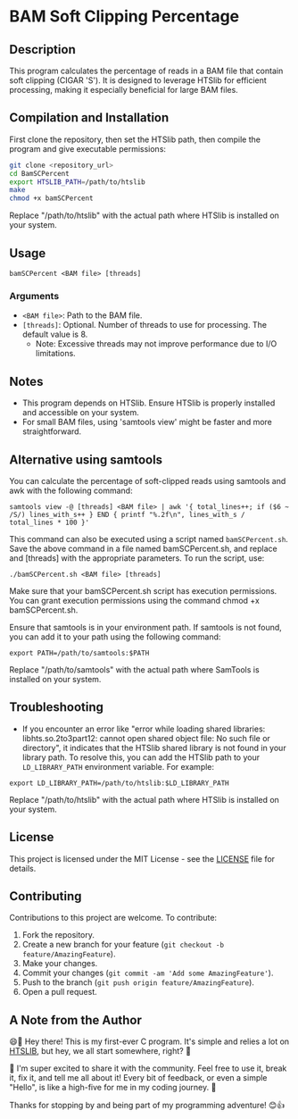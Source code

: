 # BAM Soft Clipping Percentage

## Description
This program calculates the percentage of reads in a BAM file that contain soft clipping (CIGAR 'S'). It is designed to leverage HTSlib for efficient processing, making it especially beneficial for large BAM files.

## Compilation and Installation
First clone the repository, then set the HTSlib path, then compile the program and give executable permissions:

```bash
git clone <repository_url>
cd BamSCPercent
export HTSLIB_PATH=/path/to/htslib
make
chmod +x bamSCPercent
```

Replace "/path/to/htslib" with the actual path where HTSlib is installed on your system.

## Usage
```shell
bamSCPercent <BAM file> [threads]
```

### Arguments

- `<BAM file>`: Path to the BAM file.
- `[threads]`: Optional. Number of threads to use for processing. The default value is 8.
  - Note: Excessive threads may not improve performance due to I/O limitations.

## Notes

- This program depends on HTSlib. Ensure HTSlib is properly installed and accessible on your system.
- For small BAM files, using 'samtools view' might be faster and more straightforward.

## Alternative using samtools

You can calculate the percentage of soft-clipped reads using samtools and awk with the following command:

```shell
samtools view -@ [threads] <BAM file> | awk '{ total_lines++; if ($6 ~ /S/) lines_with_s++ } END { printf "%.2f\n", lines_with_s / total_lines * 100 }'
```
This command can also be executed using a script named `bamSCPercent.sh`. Save the above command in a file named bamSCPercent.sh, and replace <BAM file> and [threads] with the appropriate parameters. To run the script, use:

```shell
./bamSCPercent.sh <BAM file> [threads]
```

Make sure that your bamSCPercent.sh script has execution permissions. You can grant execution permissions using the command chmod +x bamSCPercent.sh.

Ensure that samtools is in your environment path. If samtools is not found, you can add it to your path using the following command:

```shell
export PATH=/path/to/samtools:$PATH
```
Replace "/path/to/samtools" with the actual path where SamTools is installed on your system.

## Troubleshooting

- If you encounter an error like "error while loading shared libraries: libhts.so.2to3part12: cannot open shared object file: No such file or directory", it indicates that the HTSlib shared library is not found in your library path. To resolve this, you can add the HTSlib path to your `LD_LIBRARY_PATH` environment variable. For example:

```shell
export LD_LIBRARY_PATH=/path/to/htslib:$LD_LIBRARY_PATH
```

Replace "/path/to/htslib" with the actual path where HTSlib is installed on your system.

## License
This project is licensed under the MIT License - see the [LICENSE](.LICENSE) file for details.

## Contributing
Contributions to this project are welcome. To contribute:
1. Fork the repository.
2. Create a new branch for your feature (`git checkout -b feature/AmazingFeature`).
3. Make your changes.
4. Commit your changes (`git commit -am 'Add some AmazingFeature'`).
5. Push to the branch (`git push origin feature/AmazingFeature`).
6. Open a pull request.

## A Note from the Author

😄🎉 Hey there! This is my first-ever C program. It's simple and relies a lot on [HTSLIB](https://github.com/samtools/htslib), but hey, we all start somewhere, right? 🚀

🙌 I'm super excited to share it with the community. Feel free to use it, break it, fix it, and tell me all about it! Every bit of feedback, or even a simple "Hello", is like a high-five for me in my coding journey. 🌟

Thanks for stopping by and being part of my programming adventure! 😊👍

